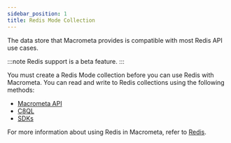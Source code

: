 ```yaml
---
sidebar_position: 1
title: Redis Mode Collection
---
```


The data store that Macrometa provides is compatible with most Redis API use cases.

:::note
Redis support is a beta feature.
:::

You must create a Redis Mode collection before you can use Redis with Macrometa. You can read and write to Redis collections using the following methods:

- [Macrometa API](../../api-docs/index)
- [C8QL](../../queryworkers/c8ql/index)
- [SDKs](../../queryworkers/redis/redis-sdks)

For more information about using Redis in Macrometa, refer to [Redis](../../queryworkers/redis/index).
